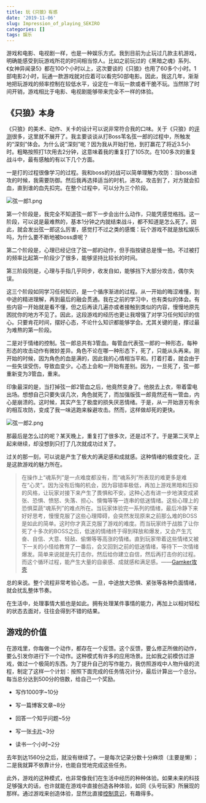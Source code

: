 ```yaml
---
title: 玩《只狼》有感
date: '2019-11-06'
slug: Impression_of_playing_SEKIRO
categories: []
tags: 娱乐
---
```



游戏和电影、电视剧一样，也是一种娱乐方式。我到目前为止玩过几款主机游戏，明确能感受到玩游戏所花的时间相当惊人。比如之前玩过的《黑暗之魂》系列、《女神异闻录5》都在100个小时以上，这次要谈的《只狼》也用了60多个小时。1部电影2小时，玩通一款游戏就对应着可以看完50部电影。因此，我这几年，渐渐地把玩游戏的频率控制在较低水平，设定在一年玩一款或者干脆不玩。当然除了时间开销，游戏相比于电影、电视剧能够带来完全不一样的体验。

## 《只狼》本身

《只狼》的美术、动作、关卡的设计可以说非常符合我的口味。关于《只狼》的[评测](https://www.bilibili.com/video/av48542898?from=search&seid=1857493156987273577)很多，这里就不展开了。我主要谈谈从打Boss苇名弦一郎的过程中，所触发的“深刻”体会。为什么说“深刻”呢？因为我从开始打他，到打赢花了将近3.5小时。粗略按照打1次用去2分钟，这意味着我的重复打了105次。在100多次的重复战斗中，最有感触的有以下几个方面。

一是打的过程很像学习的过程。我和boss的对战可以简单理解为攻防：当boss进攻的时候，我需要防御。然后我再选择适当的时机，进攻。攻击到了，对方就会扣血，直到谁的血先扣完。在整个过程中，可以分为三个阶段。

![弦一郎1.png](https://i.loli.net/2019/11/06/KAi4MTvY986dlZF.png)

第一个阶段是，我完全不知道弦一郎下一步会出什么动作，只能凭感觉格挡。这一阶段，可以说是最难熬的，基本1分钟之内就结束战斗，都不知道是怎么死了。因此，就会发出弦一郎这么厉害，感觉打不过之类的感慨：玩个游戏不就是放松娱乐吗，为什么要不断地被boss虐呢？

第二个阶段是，心理已经记住了弦一郎的动作，但手指按键总是慢一拍。不过被打的频率比起第一阶段少了很多，能够坚持比较长的时间。

第三阶段则是，心理与手指几乎同步，收发自如，能够挡下大部分攻击，偶尔失误。

这三个阶段如同学习任何知识，是一个循序渐进的过程。从一开始的晦涩难懂，到中途的精进理解，再到最后的融会贯通。我在之前的学习中，也有类似的体会。有些内容一开始就是看不懂，但之后再读几遍亦或者接触到类似的内容，慢慢地原先困扰你的地方不见了。因此，这段游戏的经历也更让我增强了对学习任何知识的信心。只要肯花时间，摆好心态，不论什么知识都能够学会。尤其关键的是，撑过最为难熬的第一阶段。

二是对于情绪的控制。弦一郎总共有3管血。每管血代表弦一郎的一种形态，每种形态的攻击动作有微妙差异。角色不论在哪一种形态下，死了，只能从头再来。刚开始的时候，因为角色的血是满的，因此我的心情相当平和。打着打着，就会由于一些失误受伤，导致血变少。心态上会和一开始有差别。因为，一旦死了，弦一郎重新变为3管血，重来。

印象最深的是，当打掉弦一郎2管血之后，他竟然变身了。他脱去上衣，带着雷电出场。想想自己只要失误几次，角色就死了，而加强版弦一郎竟然还有一管血，内心是崩溃的。这时候，其实产生了极度的损失厌恶情绪。于是，从一开始游刃有余的相互攻防，变成了我一味逃跑来躲避攻击。然而，这样做却死的更快。

![弦一郎2.png](https://i.loli.net/2019/11/06/X76PsqfLxalIiHe.png)

那最后是怎么过的呢？某天晚上，重复打了很多次，还是过不了。于是第二天早上起来继续，却没想到只打了几次就成功过关了。

过关的那一刻，可以说是产生了极大的满足感和成就感。这种情绪的极度变化，正是这款游戏的魅力所在。

> 在操作上“魂系列”是一点难度都没有，而“魂系列”所表现的难更多是难在“心灵”。因为没有后悔的机会，因为容错率极低，再加上游戏黑暗和压抑的风格，让玩家对接下来产生了畏惧和不安。这种心态有进一步地演变成紧张、恐惧、愤怒、失落、担心、懊悔等等一连串的低迷情绪。这些心理上的恐惧菜蔬“魂系列”的难点所在。当玩家体验完一系列的情绪，最后冷静下来好好思考，慢慢克服了这些心理障碍，会突然发现原来之前那么难的BOSS是如此的简单。这时你才真正克服了游戏的难度。而当玩家终于战胜了让你死了十多次的BOSS之后，低迷的情绪终于得到释放和爆发，又会产生亢奋、自信、大意、轻敌、偷懒等等高涨的情绪。直到玩家带着这些情绪又被下一关的小怪给教育了一番后，会又回到之前的低迷情绪，等待下一次情绪爆发。简单来说就是先打击你，然后给你建立自信，然后再打击你的过程。而这个循环过程，能产生大量的自豪感、成就感和满足感。——[Gamker攻壳](https://www.bilibili.com/video/BV1ws41167VD?t=40)

总的来说。整个流程非常考验心态。一旦，中途放大恐惧、紧张等各种负面情绪，就会扰乱整体节奏。

在生活中，处理事情大抵也是如此。拥有处理某件事情的能力，再加上以相对轻松的状态去面对，往往会得到不错的结果。

## 游戏的价值

在游戏里，你每做一个动作，都存在一个反馈。这个反馈，要么修正所做的动作，要么引发你进行下一个动作。这种模式有许多的应用场景。比如我之前模仿过游戏，做过一个极简的东西。为了提升自己的写作能力，我仿照游戏中人物升级的流程，制定了这样一个计划：按照下面完成的任务情况计分，最后计算出一个总分。每当总分达到500分的倍数，给自己一个奖励。

* 写作1000字~10分

* 写一篇博客文章~8分

* 回答一个知乎问题~5分

* 写一张[卡片](https://mp.weixin.qq.com/s/p4Mritb0M_pEcFQ7wj1oig)~3分

* 读书一个小时~2分

去年到达1560分之后，就没有继续了。一是每次记录分数十分麻烦（主要是懒）；二是我就算不依靠计分，也能自觉地完成这些任务。

此外，游戏的这种模式，也非常像我们在生活中经历的种种体验。如果未来的科技足够强大的话，也许就能在游戏中直接创造各种体验，如同《头号玩家》所展现的那样。通过游戏来创造体验，显然比直接[控制意识](https://wuxiaoda.netlify.com/post/ocean_of_consciousness/)，有趣得多。
